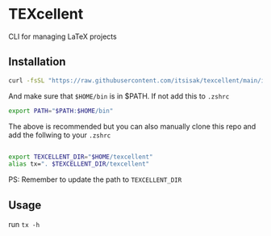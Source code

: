 # TEXcellent

CLI for managing LaTeX projects

## Installation

```zsh
curl -fsSL "https://raw.githubusercontent.com/itsisak/texcellent/main/install.sh" | zsh
```

And make sure that `$HOME/bin` is in $PATH. If not add this to `.zshrc`

```zsh
export PATH="$PATH:$HOME/bin"
```

The above is recommended but you can also manually clone this repo and add the follwing to your `.zshrc`

```zsh

export TEXCELLENT_DIR="$HOME/texcellent"
alias tx=". $TEXCELLENT_DIR/texcellent"

```

PS: Remember to update the path to `TEXCELLENT_DIR` 

## Usage

run `tx -h`
